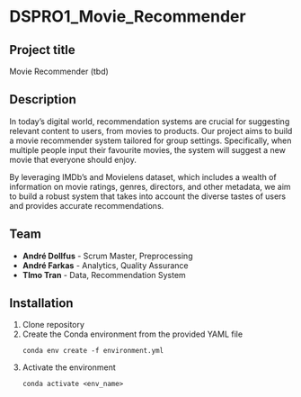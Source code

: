 # DSPRO1_Movie_Recommender

## Project title

Movie Recommender (tbd)

## Description

In today’s digital world, recommendation systems are crucial for suggesting relevant content to users, from movies to products. Our project aims to build a movie recommender system tailored for group settings. Specifically, when multiple people input their favourite movies, the system will suggest a new movie that everyone should enjoy.

By leveraging IMDb’s and Movielens dataset, which includes a wealth of information on movie ratings, genres, directors, and other metadata, we aim to build a robust system that takes into account the diverse tastes of users and provides accurate recommendations.

## Team

- **André Dollfus** - Scrum Master, Preprocessing
- **André Farkas** - Analytics, Quality Assurance
- **TImo Tran** - Data, Recommendation System

## Installation
1. Clone repository
2. Create the Conda environment from the provided YAML file
    ```
    conda env create -f environment.yml
    ```
3. Activate the environment
    ```
    conda activate <env_name>
    ```